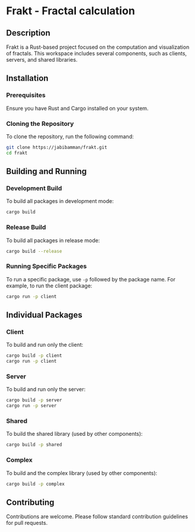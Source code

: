 # Frakt - Fractal calculation

## Description

Frakt is a Rust-based project focused on the computation and visualization of fractals. This workspace includes several components, such as clients, servers, and shared libraries.

## Installation

### Prerequisites

Ensure you have Rust and Cargo installed on your system.

### Cloning the Repository

To clone the repository, run the following command:

```bash
git clone https://jabibamman/frakt.git
cd frakt
```

## Building and Running

### Development Build

To build all packages in development mode:

```bash
cargo build
```

### Release Build

To build all packages in release mode:

```bash
cargo build --release
```

### Running Specific Packages

To run a specific package, use `-p` followed by the package name. For example, to run the client package:

```bash
cargo run -p client
```

## Individual Packages

### Client

To build and run only the client:

```bash
cargo build -p client
cargo run -p client
```

### Server

To build and run only the server:

```bash
cargo build -p server
cargo run -p server
```

### Shared

To build the shared library (used by other components):

```bash
cargo build -p shared
```

### Complex

To build and the complex library (used by other components):

```bash
cargo build -p complex
```

## Contributing

Contributions are welcome. Please follow standard contribution guidelines for pull requests.
